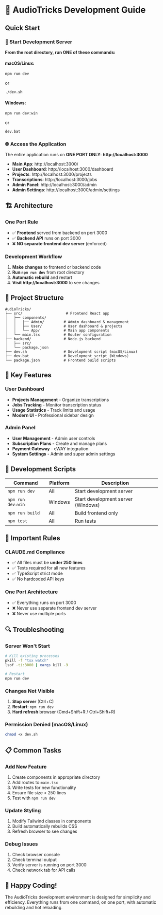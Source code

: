 # 🎵 AudioTricks Development Guide

## Quick Start

### 🚀 Start Development Server

**From the root directory, run ONE of these commands:**

#### macOS/Linux:
```bash
npm run dev
```
or
```bash
./dev.sh
```

#### Windows:
```cmd
npm run dev:win
```
or
```cmd
dev.bat
```

### 🌐 Access the Application

The entire application runs on **ONE PORT ONLY**: **http://localhost:3000**

- **Main App**: http://localhost:3000/
- **User Dashboard**: http://localhost:3000/dashboard
- **Projects**: http://localhost:3000/projects  
- **Transcriptions**: http://localhost:3000/jobs
- **Admin Panel**: http://localhost:3000/admin
- **Admin Settings**: http://localhost:3000/admin/settings

## 🏗️ Architecture

### One Port Rule
- ✅ **Frontend** served from backend on port 3000
- ✅ **Backend API** runs on port 3000
- ❌ **NO separate frontend dev server** (enforced)

### Development Workflow

1. **Make changes** to frontend or backend code
2. **Run `npm run dev`** from root directory
3. **Automatic rebuild** and restart
4. **Visit http://localhost:3000** to see changes

## 📁 Project Structure

```
AudioTricks/
├── src/                    # Frontend React app
│   ├── components/
│   │   ├── Admin/         # Admin dashboard & management
│   │   ├── User/          # User dashboard & projects
│   │   └── App/           # Main app components
│   └── main.tsx           # Router configuration
├── backend/               # Node.js backend
│   ├── src/
│   └── package.json
├── dev.sh                 # Development script (macOS/Linux)
├── dev.bat                # Development script (Windows)
└── package.json           # Frontend build scripts
```

## 🎯 Key Features

### User Dashboard
- **Projects Management** - Organize transcriptions
- **Jobs Tracking** - Monitor transcription status
- **Usage Statistics** - Track limits and usage
- **Modern UI** - Professional sidebar design

### Admin Panel
- **User Management** - Admin user controls
- **Subscription Plans** - Create and manage plans
- **Payment Gateway** - eWAY integration
- **System Settings** - Admin and super admin settings

## 🔧 Development Scripts

| Command | Platform | Description |
|---------|----------|-------------|
| `npm run dev` | All | Start development server |
| `npm run dev:win` | Windows | Start development server (Windows) |
| `npm run build` | All | Build frontend only |
| `npm test` | All | Run tests |

## 🚫 Important Rules

### CLAUDE.md Compliance
- ✅ All files must be **under 250 lines**
- ✅ Tests required for all new features
- ✅ TypeScript strict mode
- ✅ No hardcoded API keys

### One Port Architecture
- ✅ Everything runs on port 3000
- ❌ Never use separate frontend dev server
- ❌ Never use multiple ports

## 🔍 Troubleshooting

### Server Won't Start
```bash
# Kill existing processes
pkill -f "tsx watch"
lsof -ti:3000 | xargs kill -9

# Restart
npm run dev
```

### Changes Not Visible
1. **Stop server** (Ctrl+C)
2. **Restart**: `npm run dev`
3. **Hard refresh** browser (Cmd+Shift+R / Ctrl+Shift+R)

### Permission Denied (macOS/Linux)
```bash
chmod +x dev.sh
```

## 📋 Common Tasks

### Add New Feature
1. Create components in appropriate directory
2. Add routes to `main.tsx` 
3. Write tests for new functionality
4. Ensure file size < 250 lines
5. Test with `npm run dev`

### Update Styling
1. Modify Tailwind classes in components
2. Build automatically rebuilds CSS
3. Refresh browser to see changes

### Debug Issues
1. Check browser console
2. Check terminal output
3. Verify server is running on port 3000
4. Check network tab for API calls

## 🎵 Happy Coding!

The AudioTricks development environment is designed for simplicity and efficiency. Everything runs from one command, on one port, with automatic rebuilding and hot reloading.